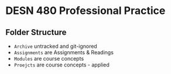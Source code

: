 # DESN 480 Professional Practice

## Folder Structure
* `Archive` untracked and git-ignored
* `Assignments` are Assignments & Readings
* `Modules` are course concepts
* `Proejcts` are course concepts - applied